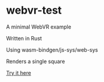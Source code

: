 # webvr-test

A minimal WebVR example

Written in Rust

Using wasm-bindgen/js-sys/web-sys

Renders a single square

[Try it here](https://finegeometer.github.io/webvr-test)
